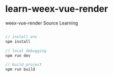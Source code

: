 # learn-weex-vue-render
weex-vue-render Source Learning


```javascript

// install env
npm install  

// local debugging
npm run dev

// build project
npm run build

```
